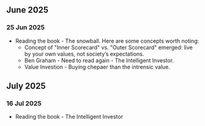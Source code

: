 ## June 2025

### 25 Jun 2025
- Reading the book - The snowball. Here are some concepts worth noting:
  - Concept of "Inner Scorecard" vs. "Outer Scorecard" emerged: live by your own values, not society’s expectations.
  - Ben Graham - Need to read again - The Intelligent Investor.
  - Value Investion - Buying chepaer than the intrensic value.

## July 2025

### 16 Jul 2025
- Reading the book - The Intelligent Investor